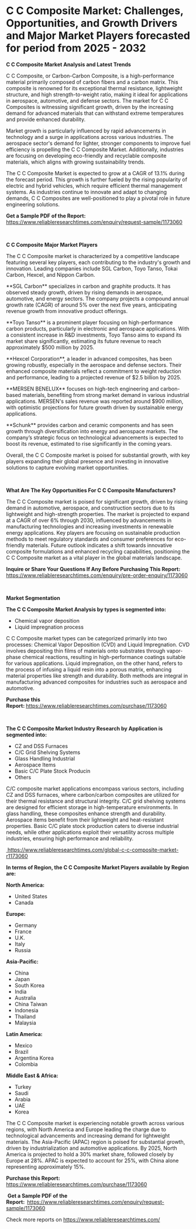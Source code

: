 <p><h1>C C Composite Market: Challenges, Opportunities, and Growth Drivers and Major Market Players forecasted for period from 2025 - 2032</h1></p><p><strong>C C Composite Market Analysis and Latest Trends</strong></p>
<p><p>C C Composite, or Carbon-Carbon Composite, is a high-performance material primarily composed of carbon fibers and a carbon matrix. This composite is renowned for its exceptional thermal resistance, lightweight structure, and high strength-to-weight ratio, making it ideal for applications in aerospace, automotive, and defense sectors. The market for C C Composites is witnessing significant growth, driven by the increasing demand for advanced materials that can withstand extreme temperatures and provide enhanced durability.</p><p>Market growth is particularly influenced by rapid advancements in technology and a surge in applications across various industries. The aerospace sector's demand for lighter, stronger components to improve fuel efficiency is propelling the C C Composite Market. Additionally, industries are focusing on developing eco-friendly and recyclable composite materials, which aligns with growing sustainability trends.</p><p>The C C Composite Market is expected to grow at a CAGR of 13.1% during the forecast period. This growth is further fueled by the rising popularity of electric and hybrid vehicles, which require efficient thermal management systems. As industries continue to innovate and adapt to changing demands, C C Composites are well-positioned to play a pivotal role in future engineering solutions.</p></p>
<p><strong>Get a Sample PDF of the Report:&nbsp;</strong> <a href="https://www.reliableresearchtimes.com/enquiry/request-sample/1173060?utm_campaign=3311&utm_medium=2&utm_source=Github&utm_content=ia&utm_term=25032025&utm_id=c-c-composite">https://www.reliableresearchtimes.com/enquiry/request-sample/1173060</a></p>
<p>&nbsp;</p>
<p><strong>C C Composite Major Market Players</strong></p>
<p><p>The C C Composite market is characterized by a competitive landscape featuring several key players, each contributing to the industry's growth and innovation. Leading companies include SGL Carbon, Toyo Tanso, Tokai Carbon, Hexcel, and Nippon Carbon. </p><p>**SGL Carbon** specializes in carbon and graphite products. It has observed steady growth, driven by rising demands in aerospace, automotive, and energy sectors. The company projects a compound annual growth rate (CAGR) of around 5% over the next five years, anticipating revenue growth from innovative product offerings.</p><p>**Toyo Tanso** is a prominent player focusing on high-performance carbon products, particularly in electronic and aerospace applications. With a consistent increase in R&D investments, Toyo Tanso aims to expand its market share significantly, estimating its future revenue to reach approximately $500 million by 2025.</p><p>**Hexcel Corporation**, a leader in advanced composites, has been growing robustly, especially in the aerospace and defense sectors. Their enhanced composite materials reflect a commitment to weight reduction and performance, leading to a projected revenue of $2.5 billion by 2025.</p><p>**MERSEN BENELUX** focuses on high-tech engineering and carbon-based materials, benefiting from strong market demand in various industrial applications. MERSEN's sales revenue was reported around $900 million, with optimistic projections for future growth driven by sustainable energy applications.</p><p>**Schunk** provides carbon and ceramic components and has seen growth through diversification into energy and aerospace markets. The company’s strategic focus on technological advancements is expected to boost its revenue, estimated to rise significantly in the coming years.</p><p>Overall, the C C Composite market is poised for substantial growth, with key players expanding their global presence and investing in innovative solutions to capture evolving market opportunities.</p></p>
<p>&nbsp;</p>
<p><strong>What Are The Key Opportunities For C C Composite Manufacturers?</strong></p>
<p><p>The C C Composite market is poised for significant growth, driven by rising demand in automotive, aerospace, and construction sectors due to its lightweight and high-strength properties. The market is projected to expand at a CAGR of over 6% through 2030, influenced by advancements in manufacturing technologies and increasing investments in renewable energy applications. Key players are focusing on sustainable production methods to meet regulatory standards and consumer preferences for eco-friendly materials. Future outlook indicates a shift towards innovative composite formulations and enhanced recycling capabilities, positioning the C C Composite market as a vital player in the global materials landscape.</p></p>
<p><strong>Inquire or Share Your Questions If Any Before Purchasing This Report:</strong> <a href="https://www.reliableresearchtimes.com/enquiry/pre-order-enquiry/1173060?utm_campaign=3311&utm_medium=2&utm_source=Github&utm_content=ia&utm_term=25032025&utm_id=c-c-composite">https://www.reliableresearchtimes.com/enquiry/pre-order-enquiry/1173060</a></p>
<p>&nbsp;</p>
<p><strong>Market Segmentation</strong></p>
<p><strong>The C C Composite Market Analysis by types is segmented into:</strong></p>
<p><ul><li>Chemical vapor deposition</li><li>Liquid impregnation process</li></ul></p>
<p><p>C C Composite market types can be categorized primarily into two processes: Chemical Vapor Deposition (CVD) and Liquid Impregnation. CVD involves depositing thin films of materials onto substrates through vapor-phase chemical reactions, resulting in high-performance coatings suitable for various applications. Liquid impregnation, on the other hand, refers to the process of infusing a liquid resin into a porous matrix, enhancing material properties like strength and durability. Both methods are integral in manufacturing advanced composites for industries such as aerospace and automotive.</p></p>
<p><strong>Purchase this Report:&nbsp;</strong><a href="https://www.reliableresearchtimes.com/purchase/1173060?utm_campaign=3311&utm_medium=2&utm_source=Github&utm_content=ia&utm_term=25032025&utm_id=c-c-composite">https://www.reliableresearchtimes.com/purchase/1173060</a></p>
<p>&nbsp;</p>
<p><strong>The C C Composite Market Industry Research by Application is segmented into:</strong></p>
<p><ul><li>CZ and DSS Furnaces</li><li>C/C Grid Shelving Systems</li><li>Glass Handling Industrial</li><li>Aerospace Items</li><li>Basic C/C Plate Stock Producin</li><li>Others</li></ul></p>
<p><p>C/C composite market applications encompass various sectors, including CZ and DSS furnaces, where carbon/carbon composites are utilized for their thermal resistance and structural integrity. C/C grid shelving systems are designed for efficient storage in high-temperature environments. In glass handling, these composites enhance strength and durability. Aerospace items benefit from their lightweight and heat-resistant properties. Basic C/C plate stock production caters to diverse industrial needs, while other applications exploit their versatility across multiple industries, ensuring high performance and reliability.</p></p>
<p><a href="https://www.reliableresearchtimes.com/global-c-c-composite-market-r1173060?utm_campaign=3311&utm_medium=2&utm_source=Github&utm_content=ia&utm_term=25032025&utm_id=c-c-composite">&nbsp;https://www.reliableresearchtimes.com/global-c-c-composite-market-r1173060</a></p>
<p><strong>In terms of Region, the C C Composite Market Players available by Region are:</strong></p>
<p>
    <p> <strong> North America: </strong>
        <ul>
            <li>United States</li>
            <li>Canada</li>
        </ul>
        </p> 
    <p> <strong> Europe: </strong>
        <ul>
            <li>Germany</li>
            <li>France</li>
            <li>U.K.</li>
            <li>Italy</li>
            <li>Russia</li>
        </ul>
        </p> 
    <p> <strong> Asia-Pacific: </strong>
        <ul>
            <li>China</li>
            <li>Japan</li>
            <li>South Korea</li>
            <li>India</li>
            <li>Australia</li>
            <li>China Taiwan</li>
            <li>Indonesia</li>
            <li>Thailand</li>
            <li>Malaysia</li>
        </ul>
        </p> 
    <p> <strong> Latin America: </strong>
        <ul>
            <li>Mexico</li>
            <li>Brazil</li>
            <li>Argentina Korea</li>
            <li>Colombia</li>
        </ul>
        </p> 
    <p> <strong> Middle East & Africa: </strong>
        <ul>
            <li>Turkey</li>
            <li>Saudi</li>
            <li>Arabia</li>
            <li>UAE</li>
            <li>Korea</li>
        </ul>
    </p>
    </p>
<p><p>The C C Composite market is experiencing notable growth across various regions, with North America and Europe leading the charge due to technological advancements and increasing demand for lightweight materials. The Asia-Pacific (APAC) region is poised for substantial growth, driven by industrialization and automotive applications. By 2025, North America is projected to hold a 30% market share, followed closely by Europe at 28%. APAC is expected to account for 25%, with China alone representing approximately 15%.</p></p>
<p><strong>Purchase this Report: </strong><a href="https://www.reliableresearchtimes.com/purchase/1173060?utm_campaign=3311&utm_medium=2&utm_source=Github&utm_content=ia&utm_term=25032025&utm_id=c-c-composite">https://www.reliableresearchtimes.com/purchase/1173060</a></p>
<p>&nbsp;<strong>Get a Sample PDF of the Report:&nbsp;&nbsp;</strong><a href="https://www.reliableresearchtimes.com/enquiry/request-sample/1173060?utm_campaign=3311&utm_medium=2&utm_source=Github&utm_content=ia&utm_term=25032025&utm_id=c-c-composite">https://www.reliableresearchtimes.com/enquiry/request-sample/1173060</a></p>
<p><strong></strong></p>
<p>Check more reports on <a href="https://www.reliableresearchtimes.com/?utm_campaign=3311&utm_medium=2&utm_source=Github&utm_content=ia&utm_term=25032025&utm_id=c-c-composite">https://www.reliableresearchtimes.com/</a></p>